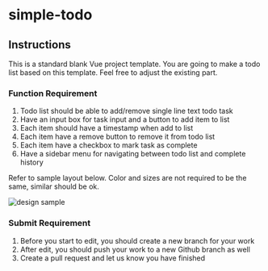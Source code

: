 # simple-todo

## Instructions

This is a standard blank Vue project template. You are going to make a todo list based on this template. Feel free to adjust the existing part.

### Function Requirement

1. Todo list should be able to add/remove single line text todo task
2. Have an input box for task input and a button to add item to list
3. Each item should have a timestamp when add to list
4. Each item have a remove button to remove it from todo list
5. Each item have a checkbox to mark task as complete
6. Have a sidebar menu for navigating between todo list and complete history

Refer to sample layout below. Color and sizes are not required to be the same, similar should be ok.

![design sample](https://user-images.githubusercontent.com/44193502/122070217-5aa97200-ce28-11eb-836e-47ecd3e77846.jpg)

### Submit Requirement

1. Before you start to edit, you should create a new branch for your work
2. After edit, you should push your work to a new Github branch as well
3. Create a pull request and let us know you have finished
